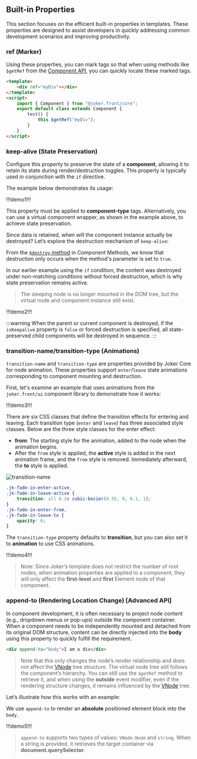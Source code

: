 ## Built-in Properties

This section focuses on the efficient built-in properties in templates. These properties are designed to assist developers in quickly addressing common development scenarios and improving productivity.

### ref (Marker)

Using these properties, you can mark tags so that when using methods like `$getRef` from the [Component API](#base/component-api), you can quickly locate these marked tags.

```html
<template>
    <div ref="myDiv"></div>
</template>
<script>
    import { Component } from "@joker.front/core";
    export default class extends Component {
        test() {
            this.$getRef("myDiv");
        }
    }
</script>
```

### keep-alive (State Preservation)

Configure this property to preserve the state of a **component**, allowing it to retain its state during render/destruction toggles. This property is typically used in conjunction with the `if` directive.

The example below demonstrates its usage:

!!!demo1!!!

This property must be applied to **component-type** tags. Alternatively, you can use a virtual component wrapper, as shown in the example above, to achieve state preservation.

Since data is retained, when will the component instance actually be destroyed? Let’s explore the destruction mechanism of `keep-alive`:

From the [`$destroy` method](/base/component-api) in Component Methods, we know that destruction only occurs when the method's parameter is set to `true`.

In our earlier example using the `if` condition, the content was destroyed under non-matching conditions without forced destruction, which is why state preservation remains active.

> The sleeping node is no longer mounted in the DOM tree, but the virtual node and component instance still exist.

!!!demo2!!!

:::warning
When the parent or current component is destroyed, if the `isKeepalive` property is `false` or forced destruction is specified, all state-preserved child components will be destroyed in sequence.
:::

### transition-name/transition-type (Animations)

`transition-name` and `transition-type` are properties provided by Joker Core for node animation. These properties support `enter`/`leave` state animations corresponding to component mounting and destruction.

First, let's examine an example that uses animations from the `joker.front/ui` component library to demonstrate how it works:

!!!demo3!!!

There are six CSS classes that define the transition effects for entering and leaving. Each transition type (`enter` and `leave`) has three associated style classes. Below are the three style classes for the enter effect:

- **from**: The starting style for the animation, added to the node when the animation begins.
- After the `from` style is applied, the **active** style is added in the next animation frame, and the `from` style is removed. Immediately afterward, the **to** style is applied.

![transition-name](/base/transition-name.png)

```scss
.jk-fade-in-enter-active,
.jk-fade-in-leave-active {
    transition: all 0.2s cubic-bezier(0.55, 0, 0.1, 1);
}
.jk-fade-in-enter-from,
.jk-fade-in-leave-to {
    opacity: 0;
}
```

The `transition-type` property defaults to **transition**, but you can also set it to **animation** to use CSS animations.

!!!demo4!!!

> Note: Since Joker’s template does not restrict the number of root nodes, when animation properties are applied to a component, they will only affect the **first-level** and **first** Element node of that component.

### append-to (Rendering Location Change) [Advanced API]

In component development, it is often necessary to project node content (e.g., dropdown menus or pop-ups) outside the component container. When a component needs to be independently mounted and detached from its original DOM structure, content can be directly injected into the **body** using this property to quickly fulfill the requirement.

```html
<div append-to="body">I am a div</div>
```

> Note that this only changes the node’s render relationship and does not affect the [VNode](/base/vnode) tree structure. The virtual node tree still follows the component’s hierarchy. You can still use the `$getRef` method to retrieve it, and when using the **outside** event modifier, even if the rendering structure changes, it remains influenced by the [VNode](/base/vnode) tree.

Let’s illustrate how this works with an example:  

We use `append-to` to render an **absolute** positioned element block into the `body`.

!!!demo5!!!

> `append-to` supports two types of values: `VNode.Node` and `string`. When a string is provided, it retrieves the target container via **document.querySelector**.